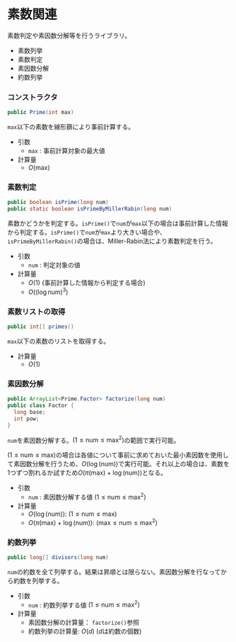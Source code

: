 # 素数関連

素数判定や素因数分解等を行うライブラリ。

- 素数列挙
- 素数判定
- 素因数分解
- 約数列挙

### コンストラクタ
```java
public Prime(int max)
```
`max`以下の素数を線形篩により事前計算する。
- 引数
  - `max` : 事前計算対象の最大値
- 計算量
  - $O(\mathrm{max})$

### 素数判定
```java
public boolean isPrime(long num)
public static boolean isPrimeByMillerRabin(long num)
```
素数かどうかを判定する。`isPrime()`で`num`が`max`以下の場合は事前計算した情報から判定する。`isPrime()`で`num`が`max`より大きい場合や、`isPrimeByMillerRabin()`の場合は、Miller-Rabin法により素数判定を行う。
- 引数
  - `num` : 判定対象の値
- 計算量
  - $O(1)$ (事前計算した情報から判定する場合)
  - $O((\log{\mathrm{num}})^3)$

### 素数リストの取得
```java
public int[] primes()
```
`max`以下の素数のリストを取得する。
- 計算量
  - $O(1)$

### 素因数分解
```java
public ArrayList<Prime.Factor> factorize(long num)
public class Factor {
  long base;
  int pow;
}
```
`num`を素因数分解する。$(1 \le \mathrm{num} \le \mathrm{max}^2)$の範囲で実行可能。

$(1 \le \mathrm{num} \le \mathrm{max})$の場合は各値について事前に求めておいた最小素因数を使用して素因数分解を行うため、$O(\log{(\mathrm{num})})$で実行可能。それ以上の場合は、素数を1つずつ割れるか試すため$O(\pi(\mathrm{max}) + \log{(\mathrm{num})})$となる。
- 引数
  - `num` : 素因数分解する値 $(1 \le \mathrm{num} \le \mathrm{max}^2)$
- 計算量
  - $O(\log{(\mathrm{num})})$: $(1 \le \mathrm{num} \le \mathrm{max})$
  - $O(\pi(\mathrm{max}) + \log{(\mathrm{num})})$: $(\mathrm{max} \le \mathrm{num} \le \mathrm{max}^2)$

### 約数列挙
```java
public long[] divisors(long num)
```
`num`の約数を全て列挙する。結果は昇順とは限らない。素因数分解を行なってから約数を列挙する。
- 引数
  - `num` : 約数列挙する値 $(1 \le \mathrm{num} \le \mathrm{max}^2)$
- 計算量
  - 素因数分解の計算量： `factorize()`参照
  - 約数列挙の計算量: $O(d)$ ($d$は約数の個数)
